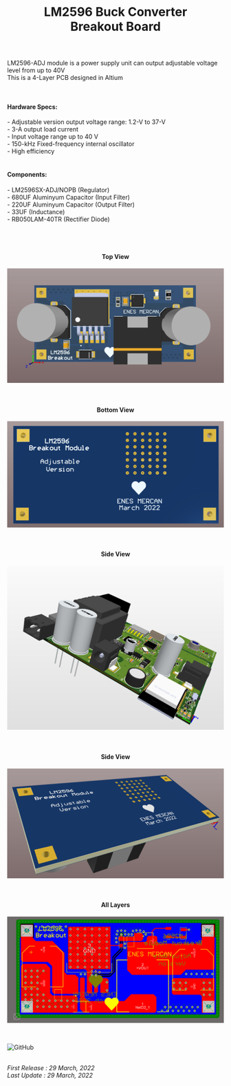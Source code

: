 <!-- BAŞLIK -->
<h1> 
  <p align="center">
     LM2596 Buck Converter </br> Breakout Board
  </p>
</h1>

</br>

<!-- GİRİŞ -->

<p> LM2596-ADJ module is a power supply unit can output adjustable voltage level from up to 40V  </br> This is a 4-Layer PCB designed in Altium </p>

</br>

<!-- ÖZELLİKLER -->
                        


<h4> Hardware Specs: </h4> 
- Adjustable version output voltage range: 1.2-V to 37-V </br>
- 3-A output load current </br>
- Input voltage range up to 40 V </br>
- 150-kHz Fixed-frequency internal oscillator </br>
- High efficiency </br>


</br>

<h4> Components: </h4> 
- LM2596SX-ADJ/NOPB (Regulator)</br>
- 680UF Aluminyum Capacitor (Input Filter)</br>
- 220UF Aluminyum Capacitor (Output Filter)</br>
- 33UF (Inductance)</br>
- RB050LAM-40TR (Rectifier Diode) </br>


</br>
</br>


<!-- GÖRSELLER -->
                        
                        
<br/>

<H4 align="center"> Top View </H4>
 <p align="center">
  <img src="./Images/Top View 3D.png"></p>


<br/>

<H4 align="center"> Bottom View </H4>
<p align="center">
<img src="./Images/Bottom View 3D.png"></p>

<br/>

<H4 align="center"> Side View </H4>
<p align="center">
<img src="./Images/Side View.png"></p>

<br/>

<H4 align="center"> Side View </H4>
<p align="center">
<img src="./Images/Side-Bottom View.png"></p>

<br/>

<H4 align="center"> All Layers </H4>
<p align="center">
<img src="./Images/Multilayer View.png"></p>

<br/>

![GitHub](https://img.shields.io/github/license/enesmrcn/PCB-Design)   

<br/> <i>First Release : 29 March, 2022</i>
<br/> <i>Last Update : 29 March, 2022</i>
